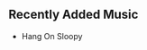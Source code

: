 <script charset="utf-8" src="http://widgets.twimg.com/j/2/widget.js"></script>
<script>
new TWTR.Widget({
  version: 2,
  type: 'profile',
  rpp: 4,
  interval: 30000,
  width: 168,
  height: 300,
  theme: {
    shell: {
      background: '#737373',
      color: '#ffffff'
    },
    tweets: {
      background: '#282828',
      color: '#ffffff',
      links: '#fec24a'
    }
  },
  features: {
    scrollbar: false,
    loop: false,
    live: false,
    behavior: 'all'
  }
}).render().setUser('RITPepBand').start();
</script>
## Recently Added Music
- Hang On Sloopy
